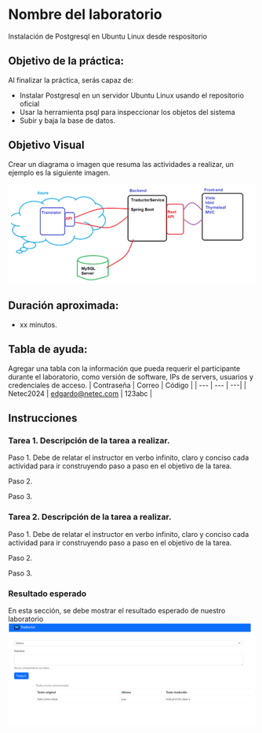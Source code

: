 # Nombre del laboratorio 
Instalación de Postgresql en Ubuntu Linux desde respositorio
## Objetivo de la práctica:
Al finalizar la práctica, serás capaz de:
- Instalar Postgresql en un servidor Ubuntu Linux usando el repositorio oficial
- Usar la herramienta psql para inspeccionar los objetos del sistema
- Subir y baja la base de datos.

## Objetivo Visual 
Crear un diagrama o imagen que resuma las actividades a realizar, un ejemplo es la siguiente imagen. 

![diagrama1](../images/img1.png)

## Duración aproximada:
- xx minutos.

## Tabla de ayuda:
Agregar una tabla con la información que pueda requerir el participante durante el laboratorio, como versión de software, IPs de servers, usuarios y credenciales de acceso.
| Contraseña | Correo | Código |
| --- | --- | ---|
| Netec2024 | edgardo@netec.com | 123abc |

## Instrucciones 
<!-- Proporciona pasos detallados sobre cómo configurar y administrar sistemas, implementar soluciones de software, realizar pruebas de seguridad, o cualquier otro escenario práctico relevante para el campo de la tecnología de la información -->
### Tarea 1. Descripción de la tarea a realizar.
Paso 1. Debe de relatar el instructor en verbo infinito, claro y conciso cada actividad para ir construyendo paso a paso en el objetivo de la tarea.

Paso 2. <!-- Añadir instrucción -->

Paso 3. <!-- Añadir instrucción -->

### Tarea 2. Descripción de la tarea a realizar.
Paso 1. Debe de relatar el instructor en verbo infinito, claro y conciso cada actividad para ir construyendo paso a paso en el objetivo de la tarea.

Paso 2. <!-- Añadir instrucción -->

Paso 3. <!-- Añadir instrucción -->

### Resultado esperado
En esta sección, se debe mostrar el resultado esperado de nuestro laboratorio
![imagen resultado](../images/img3.png)
